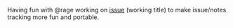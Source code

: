 Having fun with @rage working on [issue](https://github.com/bas080/issue) (working
title) to make issue/notes tracking more fun and portable.
